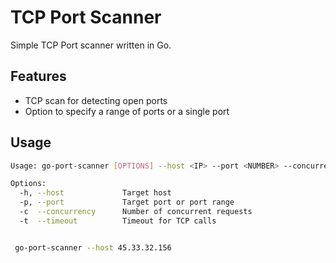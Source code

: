 # TCP Port Scanner

Simple TCP Port scanner written in Go.

## Features

- TCP scan for detecting open ports
- Option to specify a range of ports or a single port

## Usage

```bash
Usage: go-port-scanner [OPTIONS] --host <IP> --port <NUMBER> --concurrency <NUMBER>

Options:
  -h, --host             Target host
  -p, --port             Target port or port range
  -c  --concurrency      Number of concurrent requests
  -t  --timeout          Timeout for TCP calls


 go-port-scanner --host 45.33.32.156
```
